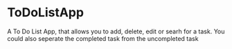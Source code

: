# ToDoListApp
A To Do List App, that allows you to add, delete, edit or searh for a task. You could also seperate the completed task from the uncompleted task

